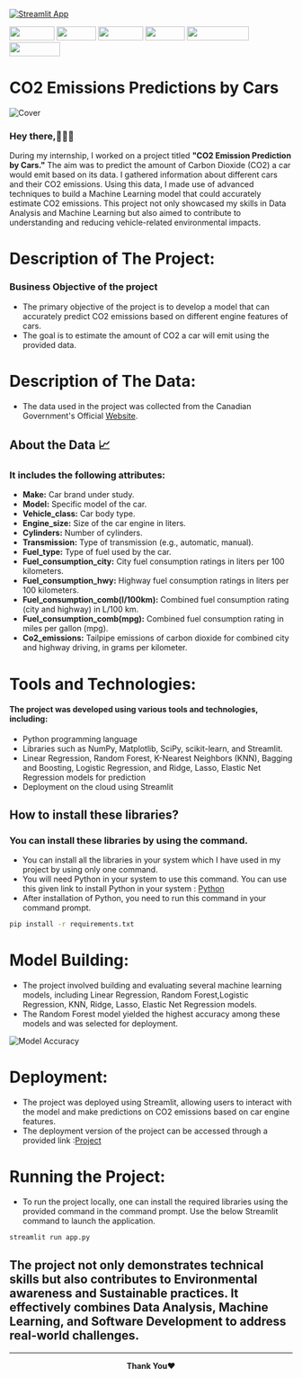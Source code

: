 [![Streamlit App](https://static.streamlit.io/badges/streamlit_badge_black_white.svg)](https://co2-emissions-htaqmencsgwky3dyvqspdj.streamlit.app/)

<img height="25" width="80" src="https://img.shields.io/badge/python-3670A0?style=for-the-badge&logo=python&logoColor=ffdd54"> <img height="25" width="70" src="https://img.shields.io/badge/numpy-%23013243.svg?style=for-the-badge&logo=numpy&logoColor=white"> <img height="25" width="80" src="https://img.shields.io/badge/Matplotlib-%23ffffff.svg?style=for-the-badge&logo=Matplotlib&logoColor=black"> <img height="25" width="70" src="https://img.shields.io/badge/SciPy-%230C55A5.svg?style=for-the-badge&logo=scipy&logoColor=%white"> <img height="25" width="110" src="https://img.shields.io/badge/scikit--learn-%23F7931E.svg?style=for-the-badge&logo=scikit-learn&logoColor=white"> <img height="25" width="90" src="https://img.shields.io/badge/Streamlit-FF4B4B?style=for-the-badge&logo=Streamlit&logoColor=white"> 

# CO2 Emissions Predictions by Cars 

![Cover](https://github.com/RohanKlaus/CO2-emissions/assets/139590571/abab12ec-4210-403b-a4e7-89690f7baa63)


<h3>Hey there,👨🏻‍💻</h3>
<p>During my internship, I worked on a project titled <b>"CO2 Emission Prediction by Cars."</b> The aim was to predict the amount of Carbon Dioxide (CO2) a car would emit based on its data. I gathered information about different cars and their CO2 emissions. Using this data, I made use of advanced techniques to build a Machine Learning model that could accurately estimate CO2 emissions. This project not only showcased my skills in Data Analysis and Machine Learning but also aimed to contribute to understanding and reducing vehicle-related environmental impacts.</p>

# Description of The Project:

<h3><b>Business Objective of the project</b></h3>

- The primary objective of the project is to develop a model that can accurately predict CO2 emissions based on different engine features of cars. 
- The goal is to estimate the amount of CO2 a car will emit using the provided data.

# Description of The Data:

- The data used in the project was collected from the Canadian Government's Official [Website](https://open.canada.ca/data/en/dataset/98f1a129-f628-4ce4-b24d-6f16bf24dd64#wb-auto-6).

## About the Data 📈 

### It includes the following attributes:

- <b>Make:</b> Car brand under study.
- <b>Model:</b> Specific model of the car.
- <b>Vehicle_class:</b> Car body type.
- <b>Engine_size:</b> Size of the car engine in liters.
- <b>Cylinders:</b> Number of cylinders.
- <b>Transmission:</b> Type of transmission (e.g., automatic, manual).
- <b>Fuel_type:</b> Type of fuel used by the car.
- <b>Fuel_consumption_city:</b> City fuel consumption ratings in liters per 100 kilometers.
- <b>Fuel_consumption_hwy:</b> Highway fuel consumption ratings in liters per 100 kilometers.
- <b>Fuel_consumption_comb(l/100km):</b> Combined fuel consumption rating (city and highway) in L/100 km.
- <b>Fuel_consumption_comb(mpg):</b> Combined fuel consumption rating in miles per gallon (mpg).
- <b>Co2_emissions:</b> Tailpipe emissions of carbon dioxide for combined city and highway driving, in grams per kilometer.


# Tools and Technologies:

#### The project was developed using various tools and technologies, including:
- Python programming language
- Libraries such as NumPy, Matplotlib, SciPy, scikit-learn, and Streamlit.
- Linear Regression, Random Forest, K-Nearest Neighbors (KNN), Bagging and Boosting, Logistic Regression, and Ridge, Lasso, Elastic Net Regression models for prediction
- Deployment on the cloud using Streamlit


## How to install these libraries?
### You can install these libraries by using the command.

- You can install all the libraries in your system which I have used in my project by using only one command. 
- You will need Python in your system to use this command. You can use this given link to install Python in your system : [Python](https://www.python.org/downloads/)
- After installation of Python, you need to run this command in your command prompt.

```bash
pip install -r requirements.txt 
```
# Model Building:

- The project involved building and evaluating several machine learning models, including Linear Regression, Random Forest,Logistic Regression,  KNN, Ridge, Lasso, Elastic Net Regression models.
- The Random Forest model yielded the highest accuracy among these models and was selected for deployment.

![Model Accuracy](https://github.com/RohanKlaus/CO2-emissions/assets/139590571/d072b494-3d76-4906-aa84-2fa95b625997)


# Deployment:

- The project was deployed using Streamlit, allowing users to interact with the model and make predictions on CO2 emissions based on car engine features.
- The deployment version of the project can be accessed through a provided link :[Project](https://co2-emissions-mqnffnz7ka5rnzpyqjmyae.streamlit.app/)

# Running the Project:

- To run the project locally, one can install the required libraries using the provided command in the command prompt. Use the below Streamlit command to launch the application.
```bash
streamlit run app.py 
```

## The project not only demonstrates technical skills but also contributes to Environmental awareness and Sustainable practices. It effectively combines Data Analysis, Machine Learning, and Software Development to address real-world challenges.

---
<p align="center">
<b>Thank You</b>❤
</p>
